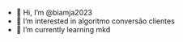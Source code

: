- 👋 Hi, I’m @biamja2023
- 👀 I’m interested in algoritmo conversão clientes
- 🌱 I’m currently learning mkd


<!---
biamja2023/biamja2023 is a ✨ special ✨ repository because its `README.md` (this file) appears on your GitHub profile.
You can click the Preview link to take a look at your changes.
--->
